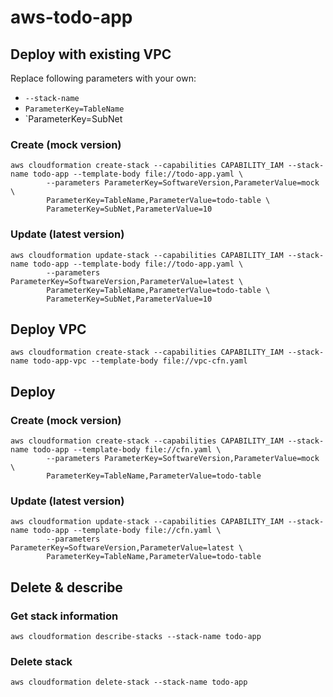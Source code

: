 # aws-todo-app

## Deploy with existing VPC

Replace following parameters with your own:
* `--stack-name`
* `ParameterKey=TableName`
* `ParameterKey=SubNet

### Create (mock version)
```
aws cloudformation create-stack --capabilities CAPABILITY_IAM --stack-name todo-app --template-body file://todo-app.yaml \
        --parameters ParameterKey=SoftwareVersion,ParameterValue=mock \
        ParameterKey=TableName,ParameterValue=todo-table \
        ParameterKey=SubNet,ParameterValue=10
```

### Update (latest version)
```
aws cloudformation update-stack --capabilities CAPABILITY_IAM --stack-name todo-app --template-body file://todo-app.yaml \
        --parameters ParameterKey=SoftwareVersion,ParameterValue=latest \
        ParameterKey=TableName,ParameterValue=todo-table \
        ParameterKey=SubNet,ParameterValue=10
```

## Deploy VPC
```
aws cloudformation create-stack --capabilities CAPABILITY_IAM --stack-name todo-app-vpc --template-body file://vpc-cfn.yaml
```

## Deploy
### Create (mock version)
```
aws cloudformation create-stack --capabilities CAPABILITY_IAM --stack-name todo-app --template-body file://cfn.yaml \
        --parameters ParameterKey=SoftwareVersion,ParameterValue=mock \
        ParameterKey=TableName,ParameterValue=todo-table
```

### Update (latest version)
```
aws cloudformation update-stack --capabilities CAPABILITY_IAM --stack-name todo-app --template-body file://cfn.yaml \
        --parameters ParameterKey=SoftwareVersion,ParameterValue=latest \
        ParameterKey=TableName,ParameterValue=todo-table
```

## Delete & describe
### Get stack information
```
aws cloudformation describe-stacks --stack-name todo-app
```

### Delete stack
```
aws cloudformation delete-stack --stack-name todo-app
```
